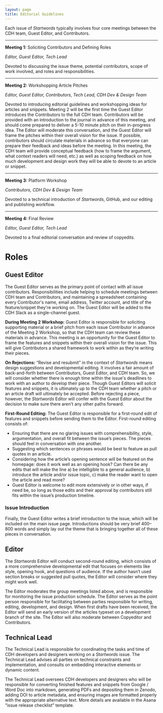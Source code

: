 ```yaml
---
layout: page
title: Editorial Guidelines
---
```


<!--more-->

Each issue of _Startwords_ typically involves four core meetings between the CDH team, Guest Editor, and Contributors.

**********

**Meeting 1:** Soliciting Contributors and Defining Roles 

*Editor, Guest Editor, Tech Lead*

Devoted to discussing the issue theme, potential contributors, scope of work involved, and roles and responsibilities.

**********

**Meeting 2:** Workshopping Article Pitches

*Editor, Guest Editor, Contributors, Tech Lead, CDH Dev & Design Team*

Devoted to introducing editorial guidelines and workshopping ideas for articles and snippets. Meeting 2 will be the first time the Guest Editor introduces the Contributors to the full CDH team. Contributors will be provided with an introduction to the journal in advance of this meeting, and should come prepared to deliver a 5-10 minute pitch on their in-progress idea. The Editor will moderate this conversation, and the Guest Editor will frame the pitches within their overall vision for the issue. If possible, contributors should circulate materials in advance so that everyone can prepare their feedback and ideas before the meeting. In this meeting, the CDH team will provide conceptual feedback (how to frame the argument, what context readers will need, etc.) as well as scoping feedback on how much development and design work they will be able to devote to an article or snippet.

**********

**Meeting 3:** Platform Workshop

*Contributors, CDH Dev & Design Team*

Devoted to a technical introduction of _Startwords_, GitHub, and our editing and publishing workflow.

**********

**Meeting 4:** Final Review

*Editor, Guest Editor, Tech Lead*

Devoted to a final editorial conversation and review of copyedits.

# Roles

## Guest Editor

The Guest Editor serves as the primary point of contact with all issue contributors. Responsibilities include helping to schedule meetings between CDH team and Contributors, and maintaining a spreadsheet containing every Contributor's name, email address, Twitter account, and title of the feature/snippet they're working on. The Guest Editor will be added to the CDH Slack as a single-channel guest.

**During Meeting 2 Workshop:** Guest Editor is responsible for soliciting supporting material or a brief pitch from each issue Contributor in advance of the Meeting 2 Workshop, so that the CDH team can review these materials in advance. This meeting is an opportunity for the Guest Editor to frame the features and snippets within their overall vision for the issue. This will give Contributors a shared framework to work within as they’re writing their pieces.

**On Rejections:** “Revise and resubmit” in the context of _Startwords_ means design suggestions and developmental editing. It involves a fair amount of back-and-forth between Contributors, Guest Editor, and CDH team. So, we will consider whether there is enough time within the issue's deadlines to work with an author to develop their piece. Though Guest Editors will solicit features and snippets, it is ultimately up to the CDH team whether a pitch or an article draft will ultimately be accepted. Before rejecting a piece, however, the _Startwords_ Editor will confer with the Guest Editor about the decision to make sure there aren't any other paths forward.

**First-Round Editing:** The Guest Editor is responsible for a first-round edit of features and snippets before sending them to the Editor. First-round editing consists of:

- Ensuring that there are no glaring issues with comprehensibility, style, argumentation, and overall fit between the issue’s pieces. The pieces should feel in conversation with one another.
- Suggesting which sentences or phrases would be best to feature as pull quotes in an article.
- Considering how the article’s opening sentence will be featured on the homepage: does it work well as an opening hook? Can there be any edits that will make the line a) be intelligible to a general audience, b) introduce the article and/or issue topic, c) make the reader want to open the article and read more?
- Guest Editor is welcome to edit more extensively or in other ways, if need be, so long as those edits and their approval by contributors still fits within the issue’s production timeline.

### Issue Introduction

Finally, the Guest Editor writes a brief introduction to the issue, which will be included on the main issue page. Introductions should be very brief 400–800 words and simply lay out the theme that is bringing together all of these pieces in conversation.

## Editor

The _Startwords_ Editor will conduct second-round editing, which consists of a more comprehensive developmental edit that focuses on elements like style, opening hook, and questions of audience. If the author hasn’t used section breaks or suggested pull quotes, the Editor will consider where they might work well.

The Editor moderates the group meetings listed above, and is responsible for monitoring the issue production schedule. The Editor serves as the point person responsible for facilitating between parties responsible for writing, editing, development, and design. When first drafts have been received, the Editor will send an early version of the articles typeset on a development branch of the site. The Editor will also moderate between Copyeditor and Contributors.

## Technical Lead

The Technical Lead is responsible for coordinating the tasks and time of CDH developers and designers working on a _Startwords_ issue. The Technical Lead advises all parties on technical constraints and implementation, and consults on embedding interactive elements or dynamic content.

The Technical Lead oversees CDH developers and designers who will be responsible for converting finished features and snippets from Google / Word Doc into markdown, generating PDFs and depositing them in Zenodo, adding DOI to article metadata, and ensuring images are formatted properly with the appropriate alternative text. More details are available in the Asana “issue release checklist” template.